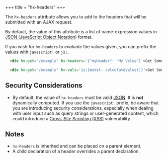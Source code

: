 +++
title = "hx-headers"
+++

The `hx-headers` attribute allows you to add to the headers that will be submitted with an AJAX request.  

By default, the value of this attribute is a list of name-expression values in [JSON (JavaScript Object Notation)](https://www.json.org/json-en.html) 
format.

If you wish for `hx-headers` to *evaluate* the values given, you can prefix the values with `javascript:` or `js:`.

```html
  <div hx-get="/example" hx-headers='{"myHeader": "My Value"}'>Get Some HTML, Including A Custom Header in the Request</div>

  <div hx-get="/example" hx-vals='js:{myVal: calculateValue()}'>Get Some HTML, Including a Dynamic Header from Javascript in the Request</div>
```

## Security Considerations

* By default, the value of `hx-headers` must be valid [JSON](https://developer.mozilla.org/en-US/docs/Glossary/JSON). 
  It is **not** dynamically computed.  If you use the `javascript:` prefix, be aware that you are introducing
  security considerations, especially when dealing with user input such as query strings or user-generated content, 
  which could introduce a [Cross-Site Scripting (XSS)](https://owasp.org/www-community/attacks/xss/) vulnerability. 

## Notes

* `hx-headers` is inherited and can be placed on a parent element.
* A child declaration of a header overrides a parent declaration.
